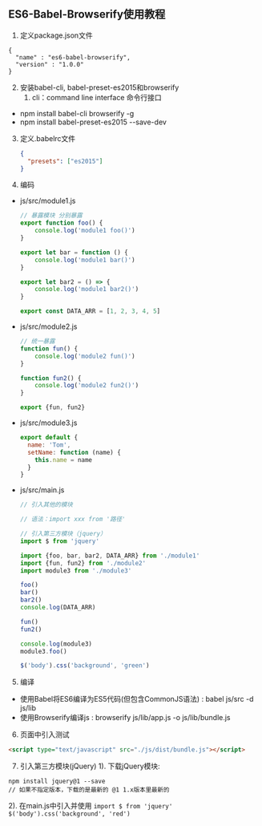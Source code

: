 ## ES6-Babel-Browserify使用教程
1. 定义package.json文件
  ```shell
  {
    "name" : "es6-babel-browserify",
    "version" : "1.0.0"
  }
  ```
2. 安装babel-cli, babel-preset-es2015和browserify
   1. cli：command line interface 命令行接口
  * npm install babel-cli browserify -g
  * npm install babel-preset-es2015 --save-dev 
3. 定义.babelrc文件
	```json
    {
      "presets": ["es2015"]
    }
	```
4. 编码
  * js/src/module1.js
    ```javascript
    // 暴露模块 分别暴露
    export function foo() {
        console.log('module1 foo()')
    }
    
    export let bar = function () {
        console.log('module1 bar()')
    }
    
    export let bar2 = () => {
        console.log('module1 bar2()')
    }
    
    export const DATA_ARR = [1, 2, 3, 4, 5]
    ```
  * js/src/module2.js
    ```javascript
    // 统一暴露
    function fun() {
        console.log('module2 fun()')
    }
    
    function fun2() {
        console.log('module2 fun2()')
    }
    
    export {fun, fun2}
    ```
  * js/src/module3.js
    ```javascript
    export default {
      name: 'Tom',
      setName: function (name) {
        this.name = name
      }
    }
    ```
  * js/src/main.js
    ```javascript
    // 引入其他的模块
    
    // 语法：import xxx from '路径'
    
    // 引入第三方模块（jquery）
    import $ from 'jquery'
    
    import {foo, bar, bar2, DATA_ARR} from './module1'
    import {fun, fun2} from './module2'
    import module3 from './module3'
    
    foo()
    bar()
    bar2()
    console.log(DATA_ARR)
    
    fun()
    fun2()
    
    console.log(module3)
    module3.foo()
    
    $('body').css('background', 'green')
    ```
5. 编译
  * 使用Babel将ES6编译为ES5代码(但包含CommonJS语法) : babel js/src -d js/lib
  * 使用Browserify编译js : browserify js/lib/app.js -o js/lib/bundle.js
6. 页面中引入测试
  ```html
  <script type="text/javascript" src="./js/dist/bundle.js"></script>
  ```
7. 引入第三方模块(jQuery)
    1). 下载jQuery模块: 
```shell
npm install jquery@1 --save
// 如果不指定版本，下载的是最新的 @1 1.x版本里最新的
```
  2). 在main.js中引入并使用
    ```
    import $ from 'jquery'
    $('body').css('background', 'red')
    ```